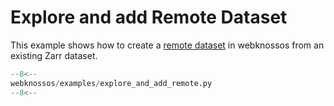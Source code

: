 # Explore and add Remote Dataset

This example shows how to create a [remote dataset](../../api/webknossos/dataset/remote_dataset.md#webknossos.dataset.RemoteDataset) in webknossos from an existing Zarr dataset.

```python
--8<--
webknossos/examples/explore_and_add_remote.py
--8<--
```